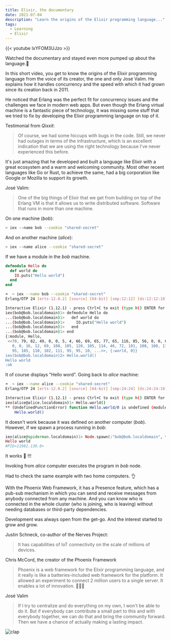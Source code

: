 ```yaml
---
title: Elixir, the documentary
date: 2021-07-04
description: "Learn the origins of the Elixir programming language..."
tags:
  - Learning
  - Elixir
---
```


{{< youtube lxYFOM3UJzo >}}

Watched the documentary and stayed even more pumped up about the language.🤗

In this short video, you get to know the origins of the Elixir programming language from the voice of its creator, the one and only José Valim. 
He explains how it handles concurrency and the speed with which it had grown since its creation back in 2011.

He noticed that Erlang was the perfect fit for concurrency issues and the challenges we face in modern web apps. But even though the Erlang virtual machine is a fantastic piece of technology, it was missing some stuff that we tried to fix by developing the Elixir programming language on top of it.

Testimonial from _Qixxit_:

> Of course, we had some hiccups with bugs in the code. Still, we never had outages in terms of the infrastructure, which is an excellent indication that we are using the right technology because I've never experienced this before.

It's just amazing that he developed and built a language like Elixir with a great ecosystem and a warm and welcoming community. Most other recent languages like Go or Rust, to achieve the same, had a big corporation like Google or Mozilla to support its growth.

José Valim:

> One of the big things of Elixir that we get from building on top of the Erlang VM is that it allows us to write distributed software. Software that runs in more than one machine.

On one machine (_bob_):

```sh
> iex --name bob --cookie "shared-secret"
```

And on another machine (_alice_):

```sh
> iex --name alice --cookie "shared-secret"
```

If we have a module in the _bob_ machine.

```elixir
defmodule Hello do
  def world do
    IO.puts("Hello world")
  end
end
```

```sh
➜  ~ iex --name bob --cookie "shared-secret"
Erlang/OTP 24 [erts-12.0.2] [source] [64-bit] [smp:12:12] [ds:12:12:10] [async-threads:1] [jit]

Interactive Elixir (1.12.1) - press Ctrl+C to exit (type h() ENTER for help)
iex(bob@bob.localdomain)1> defmodule Hello do
...(bob@bob.localdomain)1>   def world do
...(bob@bob.localdomain)1>     IO.puts("Hello world")
...(bob@bob.localdomain)1>   end
...(bob@bob.localdomain)1> end
{:module, Hello,
 <<70, 79, 82, 49, 0, 0, 5, 4, 66, 69, 65, 77, 65, 116, 85, 56, 0, 0, 0, 152, 0,
   0, 0, 16, 12, 69, 108, 105, 120, 105, 114, 46, 72, 101, 108, 108, 111, 8, 95,
   95, 105, 110, 102, 111, 95, 95, 10, ...>>, {:world, 0}}
iex(bob@bob.localdomain)2> Hello.world()
Hello world
:ok
```
It of course displays "Hello word". Going back to _alice_ machine:

```sh
➜  ~ iex --name alice --cookie "shared-secret"
Erlang/OTP 24 [erts-12.0.2] [source] [64-bit] [smp:24:24] [ds:24:24:10] [async-threads:1] [jit]

Interactive Elixir (1.12.1) - press Ctrl+C to exit (type h() ENTER for help)
iex(alice@alice.localdomain)1> Hello.world()
** (UndefinedFunctionError) function Hello.world/0 is undefined (module Hello is not available)
    Hello.world()
```
It doesn't work because it was defined on another computer (_bob_). 
However, if we spawn a process running in _bob_:

```elixir
iex(alice@spiderman.localdomain)1> Node.spawn(:"bob@bob.localdomain", fn -> Hello.world() end)
Hello world
#PID<11982.130.0>
```
It works 🤯 !!!

Invoking from _alice_ computer executes the program in _bob_ node.

Had to check the same example with two home computers. 👌

With the Phoenix Web Framework, it has a  Presence feature, which has a pub-sub mechanism in which you can send and receive messages from anybody connected from any machine. And you can know who is connected in the whole cluster (who is joining, who is leaving) without needing databases or third-party dependencies.

Development was always open from the get-go. And the interest started to grow and grow.

Justin Schneck, co-author of the Nerves Project:
> It has capabilities of IoT connectivity on the scale of millions of devices.


Chris McCord, the creator of the Phoenix Framework

> Phoenix is a web framework for the Elixir programming language, and it really is like a batteries-included web framework for the platform. It allowed an experiment to connect 2 million users to a single server. It enables a lot of innovation. 🔋🔋🔋

José Valim

> If I try to centralize and do everything on my own, I won't be able to do it. But if everybody can contribute a small part to this and with everybody together, we can do that and bring the community forward. Then we have a chance of actually making a lasting impact.

![clap](https://media.giphy.com/media/a0Lgc1JvbfS4o/giphy.gif)
